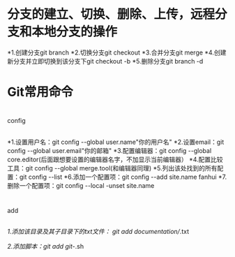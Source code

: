 
分支的建立、切换、删除、上传，远程分支和本地分支的操作
==============
*1\.创建分支git branch
*2\.切换分支git checkout
*3\.合并分支git merge
*4\.创建新分支并立即切换到该分支下git checkout -b
*5\.删除分支git branch -d

Git常用命令
============
#
config
##
*1\.设置用户名：git config --global user.name"你的用户名"
*2\.设置email：git config --global user.email"你的邮箱"
*3\.配置编辑器：git config --global core.editor(后面跟想要设置的编辑器名字，不加显示当前编辑器）
*4\.配置比较工具：git config --global merge.tool(和编辑器同理)
*5\.列出该处找到的所有配置：git config --list
*6\.添加一个配置项：git config --add site.name fanhui
*7\.删除一个配置项：git config --local -unset site.name 
#
add
##
*1\.添加该目录及其子目录下的txt文件： git add documentation/*.txt

*2\.添加脚本：git add git-*.sh
